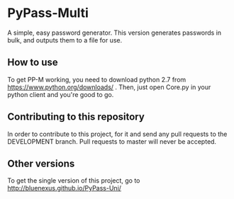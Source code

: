 # PyPass-Multi
A simple, easy password generator. This version generates passwords in bulk, and outputs them to a file for use. 

## How to use
To get PP-M working, you need to download python 2.7 from https://www.python.org/downloads/ . Then, just open Core.py in your python client and you're good to go.

## Contributing to this repository
In order to contribute to this project, for it and send any pull requests to the DEVELOPMENT branch. Pull requests to master will never be accepted.

## Other versions
To get the single version of this project, go to http://bluenexus.github.io/PyPass-Uni/ 
